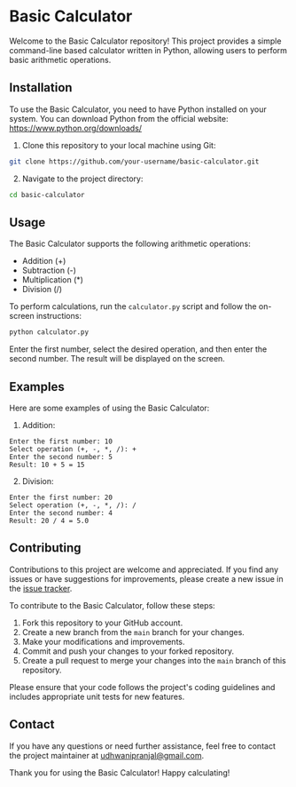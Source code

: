 # Basic Calculator

Welcome to the Basic Calculator repository! This project provides a simple command-line based calculator written in Python, allowing users to perform basic arithmetic operations.

## Installation

To use the Basic Calculator, you need to have Python installed on your system. You can download Python from the official website: https://www.python.org/downloads/

1. Clone this repository to your local machine using Git:

```bash
git clone https://github.com/your-username/basic-calculator.git
```

2. Navigate to the project directory:

```bash
cd basic-calculator
```

## Usage

The Basic Calculator supports the following arithmetic operations:

- Addition (+)
- Subtraction (-)
- Multiplication (*)
- Division (/)

To perform calculations, run the `calculator.py` script and follow the on-screen instructions:

```bash
python calculator.py
```

Enter the first number, select the desired operation, and then enter the second number. The result will be displayed on the screen.

## Examples

Here are some examples of using the Basic Calculator:

1. Addition:

```
Enter the first number: 10
Select operation (+, -, *, /): +
Enter the second number: 5
Result: 10 + 5 = 15
```

2. Division:

```
Enter the first number: 20
Select operation (+, -, *, /): /
Enter the second number: 4
Result: 20 / 4 = 5.0
```

## Contributing

Contributions to this project are welcome and appreciated. If you find any issues or have suggestions for improvements, please create a new issue in the [issue tracker](https://github.com/your-username/basic-calculator/issues).

To contribute to the Basic Calculator, follow these steps:

1. Fork this repository to your GitHub account.
2. Create a new branch from the `main` branch for your changes.
3. Make your modifications and improvements.
4. Commit and push your changes to your forked repository.
5. Create a pull request to merge your changes into the `main` branch of this repository.

Please ensure that your code follows the project's coding guidelines and includes appropriate unit tests for new features.


## Contact

If you have any questions or need further assistance, feel free to contact the project maintainer at udhwanipranjal@gmail.com.

Thank you for using the Basic Calculator! Happy calculating!